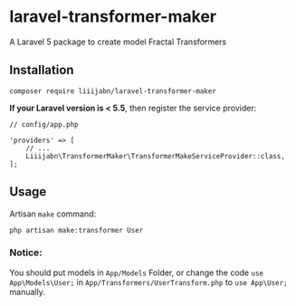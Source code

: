 # laravel-transformer-maker
A Laravel 5 package to create model Fractal Transformers


##  Installation 

```
composer require liiijabn/laravel-transformer-maker
```

**If your Laravel version is < 5.5**, then register the service provider:
 
```
// config/app.php

'providers' => [
    // ...
    Liiijabn\TransformerMaker\TransformerMakeServiceProvider::class,
];
```

## Usage

Artisan `make` command:

```
php artisan make:transformer User
```


### Notice:

You should put models in `App/Models` Folder, or change the code `use App\Models\User;` 
in `App/Transformers/UserTransform.php` to `use App\User;` manually.



